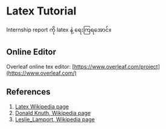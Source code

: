 # Latex Tutorial

Internship report ကို latex နဲ့ ရေးကြရအောင်။  

## Online Editor

Overleaf online tex editor: [https://www.overleaf.com/project](https://www.overleaf.com/)   

## References

1. [Latex Wikipedia page](https://en.wikipedia.org/wiki/LaTeX)  
2. [Donald Knuth, Wikipedia page](https://en.wikipedia.org/wiki/Donald_Knuth)
3. [Leslie_Lamport, Wikipedia page](https://en.wikipedia.org/wiki/Leslie_Lamport)  
